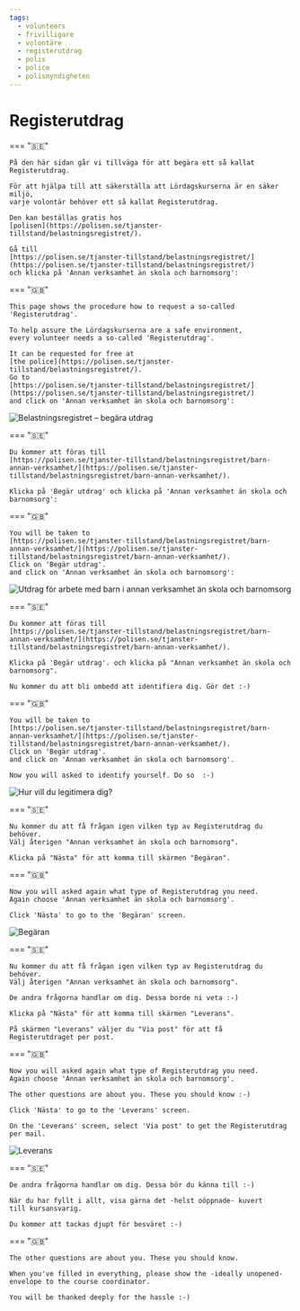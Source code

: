 ```yaml
---
tags:
  - volunteers
  - frivilligare
  - volontäre
  - registerutdrag
  - polis
  - police
  - polismyndigheten
---
```


# Registerutdrag

=== "🇸🇪"

    På den här sidan går vi tillväga för att begära ett så kallat Registerutdrag.

    För att hjälpa till att säkerställa att Lördagskurserna är en säker miljö,
    varje volontär behöver ett så kallat Registerutdrag.

    Den kan beställas gratis hos
    [polisen](https://polisen.se/tjanster-tillstand/belastningsregistret/).

    Gå till
    [https://polisen.se/tjanster-tillstand/belastningsregistret/](https://polisen.se/tjanster-tillstand/belastningsregistret/)
    och klicka på 'Annan verksamhet än skola och barnomsorg':

=== "🇬🇧"

    This page shows the procedure how to request a so-called 'Registerutdrag'.

    To help assure the Lördagskurserna are a safe environment,
    every volunteer needs a so-called 'Registerutdrag'.

    It can be requested for free at
    [the police](https://polisen.se/tjanster-tillstand/belastningsregistret/).
    Go to
    [https://polisen.se/tjanster-tillstand/belastningsregistret/](https://polisen.se/tjanster-tillstand/belastningsregistret/)
    and click on 'Annan verksamhet än skola och barnomsorg':

![Belastningsregistret – begära utdrag](registerutdrag_annotated.png)

=== "🇸🇪"

    Du kommer att föras till
    [https://polisen.se/tjanster-tillstand/belastningsregistret/barn-annan-verksamhet/](https://polisen.se/tjanster-tillstand/belastningsregistret/barn-annan-verksamhet/).

    Klicka på 'Begär utdrag' och klicka på 'Annan verksamhet än skola och barnomsorg':

=== "🇬🇧"

    You will be taken to
    [https://polisen.se/tjanster-tillstand/belastningsregistret/barn-annan-verksamhet/](https://polisen.se/tjanster-tillstand/belastningsregistret/barn-annan-verksamhet/).
    Click on 'Begär utdrag'.
    and click on 'Annan verksamhet än skola och barnomsorg':

![Utdrag för arbete med barn i annan verksamhet än skola och barnomsorg](registerutdrag_annan_annotated.png)

=== "🇸🇪"

    Du kommer att föras till
    [https://polisen.se/tjanster-tillstand/belastningsregistret/barn-annan-verksamhet/](https://polisen.se/tjanster-tillstand/belastningsregistret/barn-annan-verksamhet/).

    Klicka på 'Begär utdrag'. och klicka på "Annan verksamhet än skola och barnomsorg".

    Nu kommer du att bli ombedd att identifiera dig. Gör det :-)

=== "🇬🇧"

    You will be taken to
    [https://polisen.se/tjanster-tillstand/belastningsregistret/barn-annan-verksamhet/](https://polisen.se/tjanster-tillstand/belastningsregistret/barn-annan-verksamhet/).
    Click on 'Begär utdrag'.
    and click on 'Annan verksamhet än skola och barnomsorg'.

    Now you will asked to identify yourself. Do so  :-)

![Hur vill du legitimera dig?](registerutdrag_legitimation.png)

=== "🇸🇪"

    Nu kommer du att få frågan igen vilken typ av Registerutdrag du behöver.
    Välj återigen "Annan verksamhet än skola och barnomsorg". 

    Klicka på "Nästa" för att komma till skärmen "Begäran".

=== "🇬🇧"

    Now you will asked again what type of Registerutdrag you need.
    Again choose 'Annan verksamhet än skola och barnomsorg'.

    Click 'Nästa' to go to the 'Begäran' screen.

![Begäran](registerutdag_begaeran_list.png)

=== "🇸🇪"

    Nu kommer du att få frågan igen vilken typ av Registerutdrag du behöver.
    Välj återigen "Annan verksamhet än skola och barnomsorg".

    De andra frågorna handlar om dig. Dessa borde ni veta :-)

    Klicka på "Nästa" för att komma till skärmen "Leverans".

    På skärmen "Leverans" väljer du "Via post" för att få
    Registerutdraget per post.

=== "🇬🇧"

    Now you will asked again what type of Registerutdrag you need.
    Again choose 'Annan verksamhet än skola och barnomsorg'.

    The other questions are about you. These you should know :-)

    Click 'Nästa' to go to the 'Leverans' screen.

    On the 'Leverans' screen, select 'Via post' to get the Registerutdrag
    per mail.

![Leverans](registerutdrag_leverans_annotated.png)

=== "🇸🇪"

    De andra frågorna handlar om dig. Dessa bör du känna till :-)

    När du har fyllt i allt, visa gärna det -helst oöppnade- kuvert
    till kursansvarig.

    Du kommer att tackas djupt för besväret :-)

=== "🇬🇧"

    The other questions are about you. These you should know.

    When you've filled in everything, please show the -ideally unopened-
    envelope to the course coordinator.

    You will be thanked deeply for the hassle :-)

